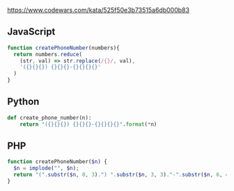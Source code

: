 https://www.codewars.com/kata/525f50e3b73515a6db000b83

## JavaScript
```js
function createPhoneNumber(numbers){
  return numbers.reduce(
    (str, val) => str.replace(/{}/, val),
    '({}{}{}) {}{}{}-{}{}{}{}'
  )
}
```

## Python
```python
def create_phone_number(n):
    return "({}{}{}) {}{}{}-{}{}{}{}".format(*n)
```

## PHP
```php
function createPhoneNumber($n) {
  $n = implode("", $n);
  return "(".substr($n, 0, 3).") ".substr($n, 3, 3)."-".substr($n, 6, 4);
}
```